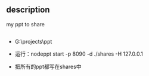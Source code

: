 ## description

my ppt to share

##  
- G:\projects\ppt

- 运行：nodeppt start -p 8090 -d ./shares -H 127.0.0.1

- 把所有的ppt都写在shares中
